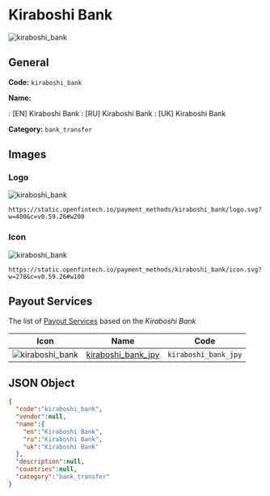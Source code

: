 
# Kiraboshi Bank 
![kiraboshi_bank](https://static.openfintech.io/payment_methods/kiraboshi_bank/logo.svg?w=400&c=v0.59.26#w200)  

## General 
**Code:** `kiraboshi_bank` 
 
**Name:** 
 
:	[EN] Kiraboshi Bank 
:	[RU] Kiraboshi Bank 
:	[UK] Kiraboshi Bank 
 
**Category:** `bank_transfer` 
 

## Images 

### Logo 
![kiraboshi_bank](https://static.openfintech.io/payment_methods/kiraboshi_bank/logo.svg?w=400&c=v0.59.26#w200)  

```
https://static.openfintech.io/payment_methods/kiraboshi_bank/logo.svg?w=400&c=v0.59.26#w200
```  

### Icon 
![kiraboshi_bank](https://static.openfintech.io/payment_methods/kiraboshi_bank/icon.svg?w=278&c=v0.59.26#w100)  

```
https://static.openfintech.io/payment_methods/kiraboshi_bank/icon.svg?w=278&c=v0.59.26#w100
```  

## Payout Services 
 
The list of [Payout Services](/payout-services/) based on the _Kiraboshi Bank_ 

|Icon|Name|Code| 
|:---:|:---:|:---:| 
|![kiraboshi_bank](https://static.openfintech.io/payout_methods/kiraboshi_bank/icon.svg?w=278&c=v0.59.26#w40) |[kiraboshi_bank_jpy](/payout-services/kiraboshi_bank_jpy/)|`kiraboshi_bank_jpy`| 
 

## JSON Object 

```json
{
  "code":"kiraboshi_bank",
  "vendor":null,
  "name":{
    "en":"Kiraboshi Bank",
    "ru":"Kiraboshi Bank",
    "uk":"Kiraboshi Bank"
  },
  "description":null,
  "countries":null,
  "category":"bank_transfer"
}
```  
